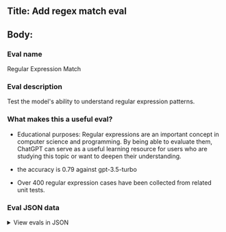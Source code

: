 ## Title: Add regex match eval

## Body:

### Eval name

Regular Expression Match

### Eval description

Test the model's ability to understand regular expression patterns.

### What makes this a useful eval?

- Educational purposes: Regular expressions are an important concept in computer science and programming. By being able
  to evaluate them, ChatGPT can serve as a useful learning resource for users who are studying this topic or want to
  deepen their understanding.

- the accuracy is 0.79 against gpt-3.5-turbo

- Over 400 regular expression cases have been collected from related unit tests.

### Eval JSON data

<details>

  <summary>View evals in JSON</summary>

### Eval

  ```jsonl

 {"input": [{"role": "system", "content": "You are a helpful assistant."}, {"role": "user", "content": "will regex pattern '(?P<foo_123' match the string ''? Answer with Yes or No."}], "ideal": "No."}

{"input": [{"role": "system", "content": "You are a helpful assistant."}, {"role": "user", "content": "will regex pattern '(?P<1>a)' match the string ''? Answer with Yes or No."}], "ideal": "No."}

{"input": [{"role": "system", "content": "You are a helpful assistant."}, {"role": "user", "content": "will regex pattern '(?P<!>a)' match the string ''? Answer with Yes or No."}], "ideal": "No."}

{"input": [{"role": "system", "content": "You are a helpful assistant."}, {"role": "user", "content": "will regex pattern '(?P<foo!>a)' match the string ''? Answer with Yes or No."}], "ideal": "No."}

{"input": [{"role": "system", "content": "You are a helpful assistant."}, {"role": "user", "content": "will regex pattern '(?P<foo_123>a)(?P=foo_123' match the string 'aa'? Answer with Yes or No."}], "ideal": "No."}

  ```

</details>


